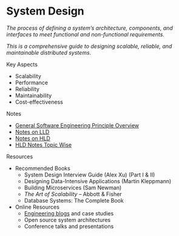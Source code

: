 # System Design

*The process of defining a system’s architecture, components, and interfaces to meet functional and non-functional requirements.*

*This is a comprehensive guide to designing scalable, reliable, and maintainable distributed systems*.

Key Aspects

* Scalability
* Performance
* Reliability
* Maintainability
* Cost-effectiveness

Notes

* [General Software Engineering Principle Overview](principles.md)
* [Notes on LLD](lld/index.md)
* [Notes on HLD](hld/index.md)
* [HLD Notes Topic Wise](./index_2.md)

Resources

- Recommended Books
    - System Design Interview Guide (Alex Xu) (Part I & II)
    - Designing Data-Intensive Applications (Martin Kleppmann)
    - Building Microservices (Sam Newman)
    - _The Art of Scalability_ – Abbott & Fisher
    - Database Systems: The Complete Book
- Online Resources
    - [Engineering blogs](company.md) and case studies
    - Open source system architectures
    - Conference talks and presentations

